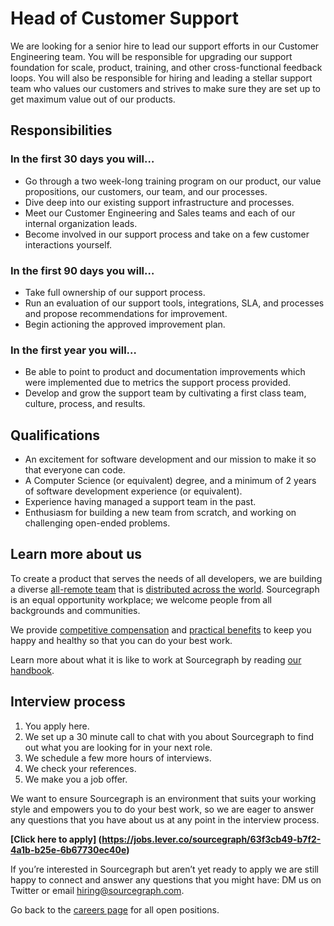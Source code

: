 # **Head of Customer Support**

We are looking for a senior hire to lead our support efforts in our Customer Engineering team. You will be responsible for upgrading our support foundation for scale, product, training, and other cross-functional feedback loops. You will also be responsible for hiring and leading a stellar support team who values our customers and strives to make sure they are set up to get maximum value out of our products.

## Responsibilities
### In the first 30 days you will…
* Go through a two week-long training program on our product, our value propositions, our customers, our team, and our processes.
* Dive deep into our existing support infrastructure and processes.
* Meet our Customer Engineering and Sales teams and each of our internal organization leads.
* Become involved in our support process and take on a few customer interactions yourself.

### In the first 90 days you will…
* Take full ownership of our support process.
* Run an evaluation of our support tools, integrations, SLA, and processes and propose recommendations for improvement.
* Begin actioning the approved improvement plan.

### In the first year you will…
* Be able to point to product and documentation improvements which were implemented due to metrics the support process provided.
* Develop and grow the support team by cultivating a first class team, culture, process, and results.

## Qualifications
* An excitement for software development and our mission to make it so that everyone can code.
* A Computer Science (or equivalent) degree, and a minimum of 2 years of software development experience (or equivalent).
* Experience having managed a support team in the past.
* Enthusiasm for building a new team from scratch, and working on challenging open-ended problems.

## Learn more about us
To create a product that serves the needs of all developers, we are building a diverse [all-remote team](https://about.sourcegraph.com/company/remote) that is [distributed across the world](https://about.sourcegraph.com/company/team). Sourcegraph is an equal opportunity workplace; we welcome people from all backgrounds and communities.

We provide [competitive compensation](https://about.sourcegraph.com/handbook/people-ops/compensation) and [practical benefits](https://about.sourcegraph.com/handbook/people-ops/benefits-and-perks) to keep you happy and healthy so that you can do your best work.

Learn more about what it is like to work at Sourcegraph by reading [our handbook](https://about.sourcegraph.com/handbook/).

## Interview process
1. You apply here.
1. We set up a 30 minute call to chat with you about Sourcegraph to find out what you are looking for in your next role.
1. We schedule a few more hours of interviews.
1. We check your references.
1. We make you a job offer.

We want to ensure Sourcegraph is an environment that suits your working style and empowers you to do your best work, so we are eager to answer any questions that you have about us at any point in the interview process.

**[Click here to apply] (https://jobs.lever.co/sourcegraph/63f3cb49-b7f2-4a1b-b25e-6b67730ec40e)**

If you’re interested in Sourcegraph but aren’t yet ready to apply we are still happy to connect and answer any questions that you might have: DM us on Twitter or email hiring@sourcegraph.com.

Go back to the [careers page](../../../company/careers.md) for all open positions.

